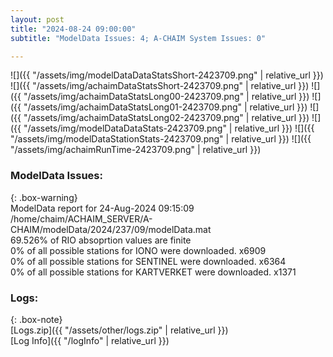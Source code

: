 ```yaml
---
layout: post
title: "2024-08-24 09:00:00"
subtitle: "ModelData Issues: 4; A-CHAIM System Issues: 0"

---
```


![]({{ "/assets/img/modelDataDataStatsShort-2423709.png" | relative_url }})
![]({{ "/assets/img/achaimDataStatsShort-2423709.png" | relative_url }})
![]({{ "/assets/img/achaimDataStatsLong00-2423709.png" | relative_url }})
![]({{ "/assets/img/achaimDataStatsLong01-2423709.png" | relative_url }})
![]({{ "/assets/img/achaimDataStatsLong02-2423709.png" | relative_url }})
![]({{ "/assets/img/modelDataDataStats-2423709.png" | relative_url }})
![]({{ "/assets/img/modelDataStationStats-2423709.png" | relative_url }})
![]({{ "/assets/img/achaimRunTime-2423709.png" | relative_url }})


### ModelData Issues:  
  
{: .box-warning}  
 ModelData report for 24-Aug-2024 09:15:09   
 /home/chaim/ACHAIM_SERVER/A-CHAIM/modelData/2024/237/09/modelData.mat   
 69.526% of RIO absoprtion values are finite   
 0% of all possible stations for IONO were downloaded. x6909   
 0% of all possible stations for SENTINEL were downloaded. x6364   
 0% of all possible stations for KARTVERKET were downloaded. x1371   
  


### Logs:  
  
{: .box-note}  
[Logs.zip]({{ "/assets/other/logs.zip" | relative_url }})  
[Log Info]({{ "/logInfo" | relative_url }})  

